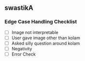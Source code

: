 ## swastikA


### Edge Case Handling Checklist

- [ ] Image not interpretable
- [ ] User gave image other than kolam
- [ ] Asked silly question around kolam
- [ ] Negativity
- [ ] Error Check
